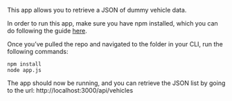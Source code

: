This app allows you to retrieve a JSON of dummy vehicle data.

In order to run this app, make sure you have npm installed, which you can do following the guide [here](https://docs.npmjs.com/downloading-and-installing-node-js-and-npm).

Once you’ve pulled the repo and navigated to the folder in your CLI, run the following commands:

```
npm install
node app.js
```

The app should now be running, and you can retrieve the JSON list by going to the url:
http://localhost:3000/api/vehicles
